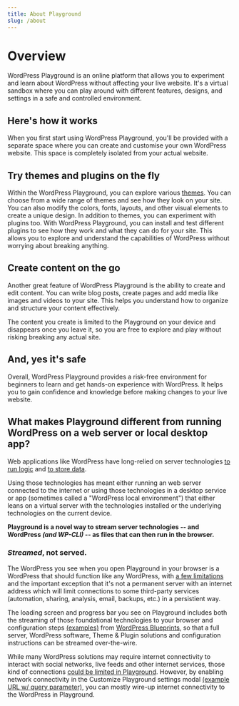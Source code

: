 ```yaml
---
title: About Playground
slug: /about
---
```


# Overview

WordPress Playground is an online platform that allows you to experiment and learn about WordPress without affecting your live website. It's a virtual sandbox where you can play around with different features, designs, and settings in a safe and controlled environment.

## Here's how it works

When you first start using WordPress Playground, you'll be provided with a separate space where you can create and customise your own WordPress website. This space is completely isolated from your actual website.

## Try themes and plugins on the fly

Within the WordPress Playground, you can explore various [themes](https://developer.wordpress.org/themes/getting-started/what-is-a-theme/). You can choose from a wide range of themes and see how they look on your site. You can also modify the colors, fonts, layouts, and other visual elements to create a unique design.
In addition to themes, you can experiment with plugins too. With WordPress Playground, you can install and test different plugins to see how they work and what they can do for your site. This allows you to explore and understand the capabilities of WordPress without worrying about breaking anything.

## Create content on the go

Another great feature of WordPress Playground is the ability to create and edit content. You can write blog posts, create pages and add media like images and videos to your site. This helps you understand how to organize and structure your content effectively.

The content you create is limited to the Playground on your device and disappears once you leave it, so you are free to explore and play without risking breaking any actual site.

## And, yes it's safe

Overall, WordPress Playground provides a risk-free environment for beginners to learn and get hands-on experience with WordPress. It helps you to gain confidence and knowledge before making changes to your live website.

## What makes Playground different from running WordPress on a web server or local desktop app?

Web applications like WordPress have long-relied on server technologies [to run logic](https://wordpress.github.io/wordpress-playground/architecture/wasm-php-overview) and [to store data](https://wordpress.github.io/wordpress-playground/architecture/wordpress#sqlite).

Using those technologies has meant either running an web server connected to the internet or using those technologies in a desktop service or app (sometimes called a "WordPress local environment") that either leans on a virtual server with the technologies installed or the underlying technologies on the current device.

**Playground is a novel way to stream server technologies -- and WordPress _(and WP-CLI)_ -- as files that can then run in the browser.**

### _Streamed_, not served.

The WordPress you see when you open Playground in your browser is a WordPress that should function like any WordPress, with [a few limitations](https://wordpress.github.io/wordpress-playground/limitations) and the important exception that it's not a permanent server with an internet address which will limit connections to some third-party services (automation, sharing, analysis, email, backups, etc.) in a persistient way.

The loading screen and progress bar you see on Playground includes both the streaming of those foundational technologies to your browser and configuration steps [(examples)](https://wordpress.github.io/wordpress-playground/blueprints-api/examples) from [WordPress Blueprints](https://github.com/WordPress/blueprints-library), so that a full server, WordPress software, Theme & Plugin solutions and configuration instructions can be streamed over-the-wire.

While many WordPress solutions may require internet connectivity to interact with social networks, live feeds and other internet services, those kind of connections [could be limited in Playground](https://wordpress.github.io/wordpress-playground/architecture/wasm-php-overview/#networking-support-varies-between-platforms). However, by enabling network connectivity in the Customize Playground settings modal [(example URL w/ query parameter)](https://playground.wordpress.net/?networking=yes), you can mostly wire-up internet connectivity to the WordPress in Playground.
